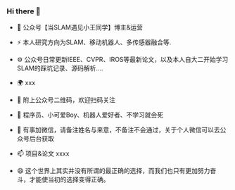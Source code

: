### Hi there 👋

<!--
**wangzilongmax/wangzilongmax** is a ✨ _special_ ✨ repository because its `README.md` (this file) appears on your GitHub profile.

!-->

- 🏢 公众号【当SLAM遇见小王同学】博主&运营

- ⚡ 本人研究方向为SLAM、移动机器人、多传感器融合等.
- ⚙️ 公众号日常更新IEEE、CVPR、IROS等最新论文，以及本人自大二开始学习SLAM的踩坑记录、源码解析....
- 🌍 xxx
- 🔭 附上公众号二维码，欢迎扫码关注
- 🤔 程序员、小可爱Boy、机器人爱好者、不学习就会死
- 💬 有事加微信，请备注姓名与来意，不备注不会通过，关于个人微信可以去公众号后台获取
- 📫 项目&论文
      xxxx
- 😄 这个世界上其实并没有所谓的最正确的选择，而我们也只有更加努力奋斗，才能使当初的选择变得正确。

